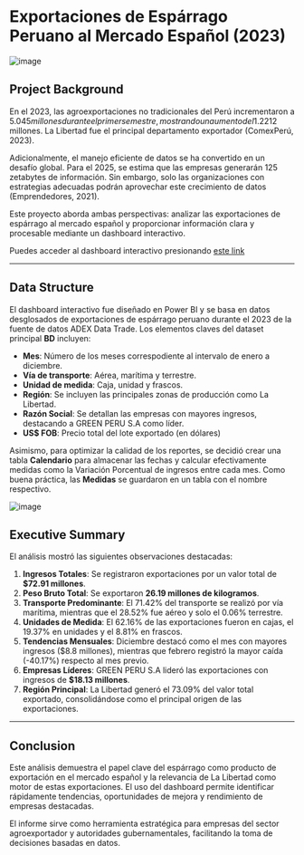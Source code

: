 # Exportaciones de Espárrago Peruano al Mercado Español (2023)

![image](https://github.com/user-attachments/assets/a68c532c-9498-4fe3-917f-1f65872ded04)


## Project Background
En el 2023, las agroexportaciones no tradicionales del Perú incrementaron a $5.045 millones durante el primer semestre, mostrando un aumento del 1.2% en comparación con el 2022. En este contexto, el espárrago se situó en el cuarto puesto entre los productos con mayor valor exportado, alcanzando US$212 millones. La Libertad fue el principal departamento exportador (ComexPerú, 2023).

Adicionalmente, el manejo eficiente de datos se ha convertido en un desafío global. Para el 2025, se estima que las empresas generarán 125 zetabytes de información. Sin embargo, solo las organizaciones con estrategias adecuadas podrán aprovechar este crecimiento de datos (Emprendedores, 2021).

Este proyecto aborda ambas perspectivas: analizar las exportaciones de espárrago al mercado español y proporcionar información clara y procesable mediante un dashboard interactivo.

Puedes acceder al dashboard interactivo presionando [este link](https://app.powerbi.com/view?r=eyJrIjoiNDg0YTRkOTUtYTczOS00NmUzLWIwMjQtNTIyNWE0MmFkMjdiIiwidCI6IjBlMGNiMDYwLTA5YWQtNDlmNS1hMDA1LTY4YjliNDlhYTFmNiIsImMiOjR9)

---

## Data Structure
El dashboard interactivo fue diseñado en Power BI y se basa en datos desglosados de exportaciones de espárrago peruano durante el 2023 de la fuente de datos ADEX Data Trade. Los elementos claves del dataset principal **BD** incluyen:

- **Mes**: Número de los meses correspodiente al intervalo de enero a diciembre.
- **Vía de transporte**: Aérea, marítima y terrestre.
- **Unidad de medida**: Caja, unidad y frascos.
- **Región**: Se incluyen las principales zonas de producción como La Libertad.
- **Razón Social**: Se detallan las empresas con mayores ingresos, destacando a GREEN PERU S.A como líder.
- **US$ FOB**: Precio total del lote exportado (en dólares)

Asimismo, para optimizar la calidad de los reportes, se decidió crear una tabla **Calendario** para almacenar las fechas y calcular efectivamente medidas como la Variación Porcentual de ingresos entre cada mes. Como buena práctica, las **Medidas** se guardaron en un tabla con el nombre respectivo.

![image](https://github.com/user-attachments/assets/a6106dec-f689-4949-a8b6-a27852e02e56)


## Executive Summary
El análisis mostró las siguientes observaciones destacadas:

1. **Ingresos Totales**: Se registraron exportaciones por un valor total de **$72.91 millones**.
2. **Peso Bruto Total**: Se exportaron **26.19 millones de kilogramos**.
3. **Transporte Predominante**: El 71.42% del transporte se realizó por vía marítima, mientras que el 28.52% fue aéreo y solo el 0.06% terrestre.
4. **Unidades de Medida**: El 62.16% de las exportaciones fueron en cajas, el 19.37% en unidades y el 8.81% en frascos.
5. **Tendencias Mensuales**: Diciembre destacó como el mes con mayores ingresos ($8.8 millones), mientras que febrero registró la mayor caída (-40.17%) respecto al mes previo.
6. **Empresas Líderes**: GREEN PERU S.A lideró las exportaciones con ingresos de **$18.13 millones**.
7. **Región Principal**: La Libertad generó el 73.09% del valor total exportado, consolidándose como el principal origen de las exportaciones.

---

## Conclusion
Este análisis demuestra el papel clave del espárrago como producto de exportación en el mercado español y la relevancia de La Libertad como motor de estas exportaciones. El uso del dashboard permite identificar rápidamente tendencias, oportunidades de mejora y rendimiento de empresas destacadas.

El informe sirve como herramienta estratégica para empresas del sector agroexportador y autoridades gubernamentales, facilitando la toma de decisiones basadas en datos.


